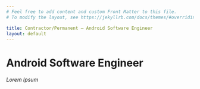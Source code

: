 ```yaml
---
# Feel free to add content and custom Front Matter to this file.
# To modify the layout, see https://jekyllrb.com/docs/themes/#overriding-theme-defaults

title: Contractor/Permanent – Android Software Engineer
layout: default
---
```


# Android Software Engineer

*Lorem Ipsum*
